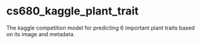 # cs680_kaggle_plant_trait
The kaggle competition model for predicting 6 important plant traits based on its image and metadata.
